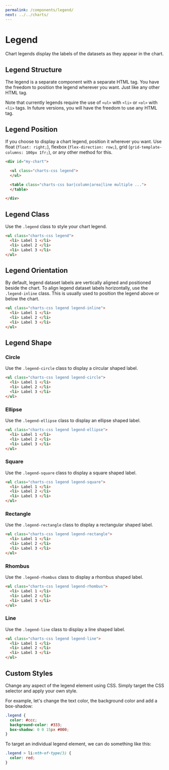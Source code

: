 ```yaml
---
permalink: /components/legend/
next: ../../charts/
---
```


# Legend

Chart legends display the labels of the datasets as they appear in the chart.

## Legend Structure

The legend is a separate component with a separate HTML tag. You have the freedom to position the legend wherever you want. Just like any other HTML tag.

Note that currently legends require the use of `<ul>` with `<li>` or `<ol>` with `<li>` tags. In future versions, you will have the freedom to use any HTML tag.

## Legend Position

If you choose to display a chart legend, position it wherever you want. Use float (`float: right;`), flexbox (`flex-direction: row;`), grid (`grid-template-columns: 100px 1fr;`), or any other method for this.

```html
<div id="my-chart">

  <ul class="charts-css legend">
  </ul>

  <table class="charts-css bar|column|area|line multiple ...">
  </table>

</div>
```

## Legend Class

Use the `.legend` class to style your chart legend.

```html
<ul class="charts-css legend">
  <li> Label 1 </li>
  <li> Label 2 </li>
  <li> Label 3 </li>
</ul>
```

<code-example code-example-id="legend-example-1">
<template v-slot:css-code>
#legend-example-1 {
  display: flex;
  flex-direction: row;
  gap: 40px;
  width: 100%;
  max-width: 600px;
  margin: 0 auto;
}
#legend-example-1 .legend {
  flex-shrink: 3;
}
</template>
<template v-slot:html-code>
<div id="legend-example-1">
  <table class="charts-css column multiple hide-data show-labels data-spacing-5">
    <caption> Front End Developer Salary </caption>
    <thead>
      <tr>
        <th scope="row"> Continent </th>
        <th scope="col"> 2000 </th>
        <th scope="col"> 2005 </th>
        <th scope="col"> 2010 </th>
        <th scope="col"> 2015 </th>
        <th scope="col"> 2020 </th>
      </tr>
    </thead>
    <tbody>
      <tr>
        <th scope="row"> Asia </th>
        <td style="--size: calc( 20 / 100 );"> <span class="data"> $20K </span> </td>
        <td style="--size: calc( 30 / 100 );"> <span class="data"> $30K </span> </td>
        <td style="--size: calc( 40 / 100 );"> <span class="data"> $40K </span> </td>
        <td style="--size: calc( 50 / 100 );"> <span class="data"> $50K </span> </td>
        <td style="--size: calc( 60 / 100 );"> <span class="data"> $60K </span> </td>
      </tr>
      <tr>
        <th scope="row"> Australia </th>
        <td style="--size: calc( 10 / 100 );"> <span class="data"> $10K </span> </td>
        <td style="--size: calc( 30 / 100 );"> <span class="data"> $30K </span> </td>
        <td style="--size: calc( 50 / 100 );"> <span class="data"> $50K </span> </td>
        <td style="--size: calc( 70 / 100 );"> <span class="data"> $70K </span> </td>
        <td style="--size: calc( 90 / 100 );"> <span class="data"> $90K </span> </td>
      </tr>
      <tr>
        <th scope="row"> Europe </th>
        <td style="--size: calc( 40 / 100 );"> <span class="data"> $40K </span> </td>
        <td style="--size: calc( 60 / 100 );"> <span class="data"> $60K </span> </td>
        <td style="--size: calc( 75 / 100 );"> <span class="data"> $75K </span> </td>
        <td style="--size: calc( 90 / 100 );"> <span class="data"> $90K </span> </td>
        <td style="--size: calc( 100 / 100 );"> <span class="data"> $100K </span> </td>
      </tr>
    </tbody>
  </table>
  <ul class="charts-css legend">
    <li> 2000 </li>
    <li> 2005 </li>
    <li> 2010 </li>
    <li> 2015 </li>
    <li> 2020 </li>
  </ul>
</div>
</template>
</code-example>

## Legend Orientation

By default, legend dataset labels are vertically aligned and positioned beside the chart. To align legend dataset labels horizontally, use the `.legend-inline` class. This is usually used to position the legend above or below the chart.

```html
<ul class="charts-css legend legend-inline">
  <li> Label 1 </li>
  <li> Label 2 </li>
  <li> Label 3 </li>
</ul>
```

<code-example code-example-id="legend-example-2">
<template v-slot:css-code>
#legend-example-2 {
  width: 100%;
  max-width: 500px;
  margin: 0 auto;
}
#legend-example-2 .legend {
  margin-block-start: 20px;
  justify-content: space-between;
}
</template>
<template v-slot:html-code>
<div id="legend-example-2">
  <table class="charts-css column multiple hide-data show-labels data-spacing-5">
    <caption> Front End Developer Salary </caption>
    <thead>
      <tr>
        <th scope="row"> Continent </th>
        <th scope="col"> 2000 </th>
        <th scope="col"> 2005 </th>
        <th scope="col"> 2010 </th>
        <th scope="col"> 2015 </th>
        <th scope="col"> 2020 </th>
      </tr>
    </thead>
    <tbody>
      <tr>
        <th scope="row"> Asia </th>
        <td style="--size: calc( 20 / 100 );"> <span class="data"> $20K </span> </td>
        <td style="--size: calc( 30 / 100 );"> <span class="data"> $30K </span> </td>
        <td style="--size: calc( 40 / 100 );"> <span class="data"> $40K </span> </td>
        <td style="--size: calc( 50 / 100 );"> <span class="data"> $50K </span> </td>
        <td style="--size: calc( 60 / 100 );"> <span class="data"> $60K </span> </td>
      </tr>
      <tr>
        <th scope="row"> Australia </th>
        <td style="--size: calc( 10 / 100 );"> <span class="data"> $10K </span> </td>
        <td style="--size: calc( 30 / 100 );"> <span class="data"> $30K </span> </td>
        <td style="--size: calc( 50 / 100 );"> <span class="data"> $50K </span> </td>
        <td style="--size: calc( 70 / 100 );"> <span class="data"> $70K </span> </td>
        <td style="--size: calc( 90 / 100 );"> <span class="data"> $90K </span> </td>
      </tr>
      <tr>
        <th scope="row"> Europe </th>
        <td style="--size: calc( 40 / 100 );"> <span class="data"> $40K </span> </td>
        <td style="--size: calc( 60 / 100 );"> <span class="data"> $60K </span> </td>
        <td style="--size: calc( 75 / 100 );"> <span class="data"> $75K </span> </td>
        <td style="--size: calc( 90 / 100 );"> <span class="data"> $90K </span> </td>
        <td style="--size: calc( 100 / 100 );"> <span class="data"> $100K </span> </td>
      </tr>
    </tbody>
  </table>
  <ul class="charts-css legend legend-inline">
    <li> 2000 </li>
    <li> 2005 </li>
    <li> 2010 </li>
    <li> 2015 </li>
    <li> 2020 </li>
  </ul>
</div>
</template>
</code-example>

## Legend Shape

### Circle

Use the `.legend-circle` class to display a circular shaped label.

```html
<ul class="charts-css legend legend-circle">
  <li> Label 1 </li>
  <li> Label 2 </li>
  <li> Label 3 </li>
</ul>
```

<code-example code-example-id="legend-example-3">
<template v-slot:css-code>
#legend-example-3 {
  display: flex;
  flex-direction: row;
  gap: 40px;
  width: 100%;
  max-width: 600px;
  margin: 0 auto;
}
#legend-example-3 .legend {
  flex-shrink: 3;
}
</template>
<template v-slot:html-code>
<div id="legend-example-3">
  <table class="charts-css column multiple hide-data show-labels data-spacing-5">
    <caption> Front End Developer Salary </caption>
    <thead>
      <tr>
        <th scope="row"> Continent </th>
        <th scope="col"> 2000 </th>
        <th scope="col"> 2005 </th>
        <th scope="col"> 2010 </th>
        <th scope="col"> 2015 </th>
        <th scope="col"> 2020 </th>
      </tr>
    </thead>
    <tbody>
      <tr>
        <th scope="row"> Asia </th>
        <td style="--size: calc( 20 / 100 );"> <span class="data"> $20K </span> </td>
        <td style="--size: calc( 30 / 100 );"> <span class="data"> $30K </span> </td>
        <td style="--size: calc( 40 / 100 );"> <span class="data"> $40K </span> </td>
        <td style="--size: calc( 50 / 100 );"> <span class="data"> $50K </span> </td>
        <td style="--size: calc( 60 / 100 );"> <span class="data"> $60K </span> </td>
      </tr>
      <tr>
        <th scope="row"> Australia </th>
        <td style="--size: calc( 10 / 100 );"> <span class="data"> $10K </span> </td>
        <td style="--size: calc( 30 / 100 );"> <span class="data"> $30K </span> </td>
        <td style="--size: calc( 50 / 100 );"> <span class="data"> $50K </span> </td>
        <td style="--size: calc( 70 / 100 );"> <span class="data"> $70K </span> </td>
        <td style="--size: calc( 90 / 100 );"> <span class="data"> $90K </span> </td>
      </tr>
      <tr>
        <th scope="row"> Europe </th>
        <td style="--size: calc( 40 / 100 );"> <span class="data"> $40K </span> </td>
        <td style="--size: calc( 60 / 100 );"> <span class="data"> $60K </span> </td>
        <td style="--size: calc( 75 / 100 );"> <span class="data"> $75K </span> </td>
        <td style="--size: calc( 90 / 100 );"> <span class="data"> $90K </span> </td>
        <td style="--size: calc( 100 / 100 );"> <span class="data"> $100K </span> </td>
      </tr>
    </tbody>
  </table>
  <ul class="charts-css legend legend-circle">
    <li> 2000 </li>
    <li> 2005 </li>
    <li> 2010 </li>
    <li> 2015 </li>
    <li> 2020 </li>
  </ul>
</div>
</template>
</code-example>

### Ellipse

Use the `.legend-ellipse` class to display an ellipse shaped label.

```html
<ul class="charts-css legend legend-ellipse">
  <li> Label 1 </li>
  <li> Label 2 </li>
  <li> Label 3 </li>
</ul>
```

<code-example code-example-id="legend-example-4">
<template v-slot:css-code>
#legend-example-4 {
  display: flex;
  flex-direction: row;
  gap: 40px;
  width: 100%;
  max-width: 600px;
  margin: 0 auto;
}
#legend-example-4 .legend {
  flex-shrink: 3;
}
</template>
<template v-slot:html-code>
<div id="legend-example-4">
  <table class="charts-css column multiple hide-data show-labels data-spacing-5">
    <caption> Front End Developer Salary </caption>
    <thead>
      <tr>
        <th scope="row"> Continent </th>
        <th scope="col"> 2000 </th>
        <th scope="col"> 2005 </th>
        <th scope="col"> 2010 </th>
        <th scope="col"> 2015 </th>
        <th scope="col"> 2020 </th>
      </tr>
    </thead>
    <tbody>
      <tr>
        <th scope="row"> Asia </th>
        <td style="--size: calc( 20 / 100 );"> <span class="data"> $20K </span> </td>
        <td style="--size: calc( 30 / 100 );"> <span class="data"> $30K </span> </td>
        <td style="--size: calc( 40 / 100 );"> <span class="data"> $40K </span> </td>
        <td style="--size: calc( 50 / 100 );"> <span class="data"> $50K </span> </td>
        <td style="--size: calc( 60 / 100 );"> <span class="data"> $60K </span> </td>
      </tr>
      <tr>
        <th scope="row"> Australia </th>
        <td style="--size: calc( 10 / 100 );"> <span class="data"> $10K </span> </td>
        <td style="--size: calc( 30 / 100 );"> <span class="data"> $30K </span> </td>
        <td style="--size: calc( 50 / 100 );"> <span class="data"> $50K </span> </td>
        <td style="--size: calc( 70 / 100 );"> <span class="data"> $70K </span> </td>
        <td style="--size: calc( 90 / 100 );"> <span class="data"> $90K </span> </td>
      </tr>
      <tr>
        <th scope="row"> Europe </th>
        <td style="--size: calc( 40 / 100 );"> <span class="data"> $40K </span> </td>
        <td style="--size: calc( 60 / 100 );"> <span class="data"> $60K </span> </td>
        <td style="--size: calc( 75 / 100 );"> <span class="data"> $75K </span> </td>
        <td style="--size: calc( 90 / 100 );"> <span class="data"> $90K </span> </td>
        <td style="--size: calc( 100 / 100 );"> <span class="data"> $100K </span> </td>
      </tr>
    </tbody>
  </table>
  <ul class="charts-css legend legend-ellipse">
    <li> 2000 </li>
    <li> 2005 </li>
    <li> 2010 </li>
    <li> 2015 </li>
    <li> 2020 </li>
  </ul>
</div>
</template>
</code-example>

### Square

Use the `.legend-square` class to display a square shaped label.

```html
<ul class="charts-css legend legend-square">
  <li> Label 1 </li>
  <li> Label 2 </li>
  <li> Label 3 </li>
</ul>
```

<code-example code-example-id="legend-example-5">
<template v-slot:css-code>
#legend-example-5 {
  display: flex;
  flex-direction: row;
  gap: 40px;
  width: 100%;
  max-width: 600px;
  margin: 0 auto;
}
#legend-example-5 .legend {
  flex-shrink: 3;
}
</template>
<template v-slot:html-code>
<div id="legend-example-5">
  <table class="charts-css column multiple hide-data show-labels data-spacing-5">
    <caption> Front End Developer Salary </caption>
    <thead>
      <tr>
        <th scope="row"> Continent </th>
        <th scope="col"> 2000 </th>
        <th scope="col"> 2005 </th>
        <th scope="col"> 2010 </th>
        <th scope="col"> 2015 </th>
        <th scope="col"> 2020 </th>
      </tr>
    </thead>
    <tbody>
      <tr>
        <th scope="row"> Asia </th>
        <td style="--size: calc( 20 / 100 );"> <span class="data"> $20K </span> </td>
        <td style="--size: calc( 30 / 100 );"> <span class="data"> $30K </span> </td>
        <td style="--size: calc( 40 / 100 );"> <span class="data"> $40K </span> </td>
        <td style="--size: calc( 50 / 100 );"> <span class="data"> $50K </span> </td>
        <td style="--size: calc( 60 / 100 );"> <span class="data"> $60K </span> </td>
      </tr>
      <tr>
        <th scope="row"> Australia </th>
        <td style="--size: calc( 10 / 100 );"> <span class="data"> $10K </span> </td>
        <td style="--size: calc( 30 / 100 );"> <span class="data"> $30K </span> </td>
        <td style="--size: calc( 50 / 100 );"> <span class="data"> $50K </span> </td>
        <td style="--size: calc( 70 / 100 );"> <span class="data"> $70K </span> </td>
        <td style="--size: calc( 90 / 100 );"> <span class="data"> $90K </span> </td>
      </tr>
      <tr>
        <th scope="row"> Europe </th>
        <td style="--size: calc( 40 / 100 );"> <span class="data"> $40K </span> </td>
        <td style="--size: calc( 60 / 100 );"> <span class="data"> $60K </span> </td>
        <td style="--size: calc( 75 / 100 );"> <span class="data"> $75K </span> </td>
        <td style="--size: calc( 90 / 100 );"> <span class="data"> $90K </span> </td>
        <td style="--size: calc( 100 / 100 );"> <span class="data"> $100K </span> </td>
      </tr>
    </tbody>
  </table>
  <ul class="charts-css legend legend-square">
    <li> 2000 </li>
    <li> 2005 </li>
    <li> 2010 </li>
    <li> 2015 </li>
    <li> 2020 </li>
  </ul>
</div>
</template>
</code-example>

### Rectangle

Use the `.legend-rectangle` class to display a rectangular shaped label.

```html
<ul class="charts-css legend legend-rectangle">
  <li> Label 1 </li>
  <li> Label 2 </li>
  <li> Label 3 </li>
</ul>
```

<code-example code-example-id="legend-example-6">
<template v-slot:css-code>
#legend-example-6 {
  display: flex;
  flex-direction: row;
  gap: 40px;
  width: 100%;
  max-width: 600px;
  margin: 0 auto;
}
#legend-example-6 .legend {
  flex-shrink: 3;
}
</template>
<template v-slot:html-code>
<div id="legend-example-6">
  <table class="charts-css column multiple hide-data show-labels data-spacing-5">
    <caption> Front End Developer Salary </caption>
    <thead>
      <tr>
        <th scope="row"> Continent </th>
        <th scope="col"> 2000 </th>
        <th scope="col"> 2005 </th>
        <th scope="col"> 2010 </th>
        <th scope="col"> 2015 </th>
        <th scope="col"> 2020 </th>
      </tr>
    </thead>
    <tbody>
      <tr>
        <th scope="row"> Asia </th>
        <td style="--size: calc( 20 / 100 );"> <span class="data"> $20K </span> </td>
        <td style="--size: calc( 30 / 100 );"> <span class="data"> $30K </span> </td>
        <td style="--size: calc( 40 / 100 );"> <span class="data"> $40K </span> </td>
        <td style="--size: calc( 50 / 100 );"> <span class="data"> $50K </span> </td>
        <td style="--size: calc( 60 / 100 );"> <span class="data"> $60K </span> </td>
      </tr>
      <tr>
        <th scope="row"> Australia </th>
        <td style="--size: calc( 10 / 100 );"> <span class="data"> $10K </span> </td>
        <td style="--size: calc( 30 / 100 );"> <span class="data"> $30K </span> </td>
        <td style="--size: calc( 50 / 100 );"> <span class="data"> $50K </span> </td>
        <td style="--size: calc( 70 / 100 );"> <span class="data"> $70K </span> </td>
        <td style="--size: calc( 90 / 100 );"> <span class="data"> $90K </span> </td>
      </tr>
      <tr>
        <th scope="row"> Europe </th>
        <td style="--size: calc( 40 / 100 );"> <span class="data"> $40K </span> </td>
        <td style="--size: calc( 60 / 100 );"> <span class="data"> $60K </span> </td>
        <td style="--size: calc( 75 / 100 );"> <span class="data"> $75K </span> </td>
        <td style="--size: calc( 90 / 100 );"> <span class="data"> $90K </span> </td>
        <td style="--size: calc( 100 / 100 );"> <span class="data"> $100K </span> </td>
      </tr>
    </tbody>
  </table>
  <ul class="charts-css legend legend-rectangle">
    <li> 2000 </li>
    <li> 2005 </li>
    <li> 2010 </li>
    <li> 2015 </li>
    <li> 2020 </li>
  </ul>
</div>
</template>
</code-example>

### Rhombus

Use the `.legend-rhombus` class to display a rhombus shaped label.

```html
<ul class="charts-css legend legend-rhombus">
  <li> Label 1 </li>
  <li> Label 2 </li>
  <li> Label 3 </li>
</ul>
```

<code-example code-example-id="legend-example-7">
<template v-slot:css-code>
#legend-example-7 {
  display: flex;
  flex-direction: row;
  gap: 40px;
  width: 100%;
  max-width: 600px;
  margin: 0 auto;
}
#legend-example-7 .legend {
  flex-shrink: 3;
}
</template>
<template v-slot:html-code>
<div id="legend-example-7">
  <table class="charts-css column multiple hide-data show-labels data-spacing-5">
    <caption> Front End Developer Salary </caption>
    <thead>
      <tr>
        <th scope="row"> Continent </th>
        <th scope="col"> 2000 </th>
        <th scope="col"> 2005 </th>
        <th scope="col"> 2010 </th>
        <th scope="col"> 2015 </th>
        <th scope="col"> 2020 </th>
      </tr>
    </thead>
    <tbody>
      <tr>
        <th scope="row"> Asia </th>
        <td style="--size: calc( 20 / 100 );"> <span class="data"> $20K </span> </td>
        <td style="--size: calc( 30 / 100 );"> <span class="data"> $30K </span> </td>
        <td style="--size: calc( 40 / 100 );"> <span class="data"> $40K </span> </td>
        <td style="--size: calc( 50 / 100 );"> <span class="data"> $50K </span> </td>
        <td style="--size: calc( 60 / 100 );"> <span class="data"> $60K </span> </td>
      </tr>
      <tr>
        <th scope="row"> Australia </th>
        <td style="--size: calc( 10 / 100 );"> <span class="data"> $10K </span> </td>
        <td style="--size: calc( 30 / 100 );"> <span class="data"> $30K </span> </td>
        <td style="--size: calc( 50 / 100 );"> <span class="data"> $50K </span> </td>
        <td style="--size: calc( 70 / 100 );"> <span class="data"> $70K </span> </td>
        <td style="--size: calc( 90 / 100 );"> <span class="data"> $90K </span> </td>
      </tr>
      <tr>
        <th scope="row"> Europe </th>
        <td style="--size: calc( 40 / 100 );"> <span class="data"> $40K </span> </td>
        <td style="--size: calc( 60 / 100 );"> <span class="data"> $60K </span> </td>
        <td style="--size: calc( 75 / 100 );"> <span class="data"> $75K </span> </td>
        <td style="--size: calc( 90 / 100 );"> <span class="data"> $90K </span> </td>
        <td style="--size: calc( 100 / 100 );"> <span class="data"> $100K </span> </td>
      </tr>
    </tbody>
  </table>
  <ul class="charts-css legend legend-rhombus">
    <li> 2000 </li>
    <li> 2005 </li>
    <li> 2010 </li>
    <li> 2015 </li>
    <li> 2020 </li>
  </ul>
</div>
</template>
</code-example>

### Line

Use the `.legend-line` class to display a line shaped label.

```html
<ul class="charts-css legend legend-line">
  <li> Label 1 </li>
  <li> Label 2 </li>
  <li> Label 3 </li>
</ul>
```

<code-example code-example-id="legend-example-8">
<template v-slot:css-code>
#legend-example-8 {
  display: flex;
  flex-direction: row;
  gap: 40px;
  width: 100%;
  max-width: 600px;
  margin: 0 auto;
}
#legend-example-8 .legend {
  flex-shrink: 3;
}
</template>
<template v-slot:html-code>
<div id="legend-example-8">
  <table class="charts-css column multiple hide-data show-labels data-spacing-5">
    <caption> Front End Developer Salary </caption>
    <thead>
      <tr>
        <th scope="row"> Continent </th>
        <th scope="col"> 2000 </th>
        <th scope="col"> 2005 </th>
        <th scope="col"> 2010 </th>
        <th scope="col"> 2015 </th>
        <th scope="col"> 2020 </th>
      </tr>
    </thead>
    <tbody>
      <tr>
        <th scope="row"> Asia </th>
        <td style="--size: calc( 20 / 100 );"> <span class="data"> $20K </span> </td>
        <td style="--size: calc( 30 / 100 );"> <span class="data"> $30K </span> </td>
        <td style="--size: calc( 40 / 100 );"> <span class="data"> $40K </span> </td>
        <td style="--size: calc( 50 / 100 );"> <span class="data"> $50K </span> </td>
        <td style="--size: calc( 60 / 100 );"> <span class="data"> $60K </span> </td>
      </tr>
      <tr>
        <th scope="row"> Australia </th>
        <td style="--size: calc( 10 / 100 );"> <span class="data"> $10K </span> </td>
        <td style="--size: calc( 30 / 100 );"> <span class="data"> $30K </span> </td>
        <td style="--size: calc( 50 / 100 );"> <span class="data"> $50K </span> </td>
        <td style="--size: calc( 70 / 100 );"> <span class="data"> $70K </span> </td>
        <td style="--size: calc( 90 / 100 );"> <span class="data"> $90K </span> </td>
      </tr>
      <tr>
        <th scope="row"> Europe </th>
        <td style="--size: calc( 40 / 100 );"> <span class="data"> $40K </span> </td>
        <td style="--size: calc( 60 / 100 );"> <span class="data"> $60K </span> </td>
        <td style="--size: calc( 75 / 100 );"> <span class="data"> $75K </span> </td>
        <td style="--size: calc( 90 / 100 );"> <span class="data"> $90K </span> </td>
        <td style="--size: calc( 100 / 100 );"> <span class="data"> $100K </span> </td>
      </tr>
    </tbody>
  </table>
  <ul class="charts-css legend legend-line">
    <li> 2000 </li>
    <li> 2005 </li>
    <li> 2010 </li>
    <li> 2015 </li>
    <li> 2020 </li>
  </ul>
</div>
</template>
</code-example>

## Custom Styles

Change any aspect of the legend element using CSS. Simply target the CSS selector and apply your own style.

For example, let's change the text color, the background color and add a box-shadow:

```css
.legend {
  color: #ccc;
  background-color: #333;
  box-shadow: 0 0 15px #000;
}
```

<code-example code-example-id="legend-example-9">
<template v-slot:css-code>
#legend-example-9 {
  display: flex;
  flex-direction: row;
  gap: 40px;
  width: 100%;
  max-width: 600px;
  margin: 0 auto;
}
#legend-example-9 .legend {
  flex-shrink: 3;
  color: #ccc;
  background-color: #333;
  box-shadow: 0 0 15px #000;
}
</template>
<template v-slot:html-code>
<div id="legend-example-9">
  <table class="charts-css column multiple hide-data show-labels data-spacing-5">
    <caption> Front End Developer Salary </caption>
    <thead>
      <tr>
        <th scope="row"> Continent </th>
        <th scope="col"> 2000 </th>
        <th scope="col"> 2005 </th>
        <th scope="col"> 2010 </th>
        <th scope="col"> 2015 </th>
        <th scope="col"> 2020 </th>
      </tr>
    </thead>
    <tbody>
      <tr>
        <th scope="row"> Asia </th>
        <td style="--size: calc( 20 / 100 );"> <span class="data"> $20K </span> </td>
        <td style="--size: calc( 30 / 100 );"> <span class="data"> $30K </span> </td>
        <td style="--size: calc( 40 / 100 );"> <span class="data"> $40K </span> </td>
        <td style="--size: calc( 50 / 100 );"> <span class="data"> $50K </span> </td>
        <td style="--size: calc( 60 / 100 );"> <span class="data"> $60K </span> </td>
      </tr>
      <tr>
        <th scope="row"> Australia </th>
        <td style="--size: calc( 10 / 100 );"> <span class="data"> $10K </span> </td>
        <td style="--size: calc( 30 / 100 );"> <span class="data"> $30K </span> </td>
        <td style="--size: calc( 50 / 100 );"> <span class="data"> $50K </span> </td>
        <td style="--size: calc( 70 / 100 );"> <span class="data"> $70K </span> </td>
        <td style="--size: calc( 90 / 100 );"> <span class="data"> $90K </span> </td>
      </tr>
      <tr>
        <th scope="row"> Europe </th>
        <td style="--size: calc( 40 / 100 );"> <span class="data"> $40K </span> </td>
        <td style="--size: calc( 60 / 100 );"> <span class="data"> $60K </span> </td>
        <td style="--size: calc( 75 / 100 );"> <span class="data"> $75K </span> </td>
        <td style="--size: calc( 90 / 100 );"> <span class="data"> $90K </span> </td>
        <td style="--size: calc( 100 / 100 );"> <span class="data"> $100K </span> </td>
      </tr>
    </tbody>
  </table>
  <ul class="charts-css legend legend-square">
    <li> 2000 </li>
    <li> 2005 </li>
    <li> 2010 </li>
    <li> 2015 </li>
    <li> 2020 </li>
  </ul>
</div>
</template>
</code-example>

To target an individual legend element, we can do something like this:

```css
.legend > li:nth-of-type(3) {
  color: red;
}
```

<code-example code-example-id="legend-example-10">
<template v-slot:css-code>
#legend-example-10 {
  display: flex;
  flex-direction: row;
  gap: 40px;
  width: 100%;
  max-width: 600px;
  margin: 0 auto;
}
#legend-example-10 .legend {
  flex-shrink: 3;
  color: #ccc;
  background-color: #333;
  box-shadow: 0 0 15px #000;
}
#legend-example-10 .legend > li:nth-of-type(3) {
  color: red;
}
</template>
<template v-slot:html-code>
<div id="legend-example-10">
  <table class="charts-css column multiple hide-data show-labels data-spacing-5">
    <caption> Front End Developer Salary </caption>
    <thead>
      <tr>
        <th scope="row"> Continent </th>
        <th scope="col"> 2000 </th>
        <th scope="col"> 2005 </th>
        <th scope="col"> 2010 </th>
        <th scope="col"> 2015 </th>
        <th scope="col"> 2020 </th>
      </tr>
    </thead>
    <tbody>
      <tr>
        <th scope="row"> Asia </th>
        <td style="--size: calc( 20 / 100 );"> <span class="data"> $20K </span> </td>
        <td style="--size: calc( 30 / 100 );"> <span class="data"> $30K </span> </td>
        <td style="--size: calc( 40 / 100 );"> <span class="data"> $40K </span> </td>
        <td style="--size: calc( 50 / 100 );"> <span class="data"> $50K </span> </td>
        <td style="--size: calc( 60 / 100 );"> <span class="data"> $60K </span> </td>
      </tr>
      <tr>
        <th scope="row"> Australia </th>
        <td style="--size: calc( 10 / 100 );"> <span class="data"> $10K </span> </td>
        <td style="--size: calc( 30 / 100 );"> <span class="data"> $30K </span> </td>
        <td style="--size: calc( 50 / 100 );"> <span class="data"> $50K </span> </td>
        <td style="--size: calc( 70 / 100 );"> <span class="data"> $70K </span> </td>
        <td style="--size: calc( 90 / 100 );"> <span class="data"> $90K </span> </td>
      </tr>
      <tr>
        <th scope="row"> Europe </th>
        <td style="--size: calc( 40 / 100 );"> <span class="data"> $40K </span> </td>
        <td style="--size: calc( 60 / 100 );"> <span class="data"> $60K </span> </td>
        <td style="--size: calc( 75 / 100 );"> <span class="data"> $75K </span> </td>
        <td style="--size: calc( 90 / 100 );"> <span class="data"> $90K </span> </td>
        <td style="--size: calc( 100 / 100 );"> <span class="data"> $100K </span> </td>
      </tr>
    </tbody>
  </table>
  <ul class="charts-css legend legend-square">
    <li> 2000 </li>
    <li> 2005 </li>
    <li> 2010 </li>
    <li> 2015 </li>
    <li> 2020 </li>
  </ul>
</div>
</template>
</code-example>
